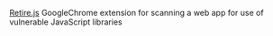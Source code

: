 
[Retire.js](https://retirejs.github.io/retire.js/)
GoogleChrome extension for scanning a web app for use of vulnerable JavaScript libraries
